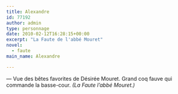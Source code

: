 ```yaml
---
title: Alexandre
id: 77192
author: admin
type: personnage
date: 2010-02-12T16:28:15+00:00
excerpt: "La Faute de l'abbé Mouret"
novel:
  - faute
main_name: Alexandre

---
```

— Vue des bêtes favorites de Désirée Mouret. Grand coq fauve qui commande la basse-cour. _(La Faute l&rsquo;abbé Mouret.)_